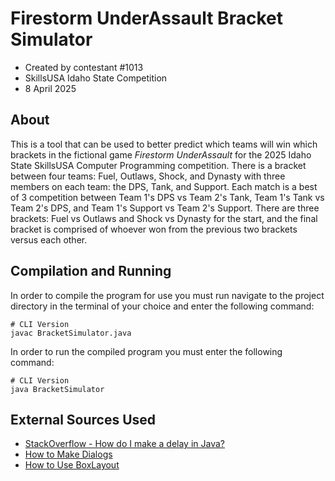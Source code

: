 # Firestorm UnderAssault Bracket Simulator
- Created by contestant #1013
- SkillsUSA Idaho State Competition
- 8 April 2025

## About
This is a tool that can be used to better predict which teams will win which brackets in the fictional game *Firestorm 
UnderAssault* for the 2025 Idaho State SkillsUSA Computer Programming competition. There is a bracket between four 
teams: Fuel, Outlaws, Shock, and Dynasty with three members on each team: the DPS, Tank, and Support. Each match is a
best of 3 competition between Team 1's DPS vs Team 2's Tank, Team 1's Tank vs Team 2's DPS, and Team 1's Support vs Team
2's Support. There are three brackets: Fuel vs Outlaws and Shock vs Dynasty for the start, and the final bracket is 
comprised of whoever won from the previous two brackets versus each other.

## Compilation and Running
In order to compile the program for use you must run navigate to the project directory in the terminal of your choice
and enter the following command:
```shell
# CLI Version
javac BracketSimulator.java
```
In order to run the compiled program you must enter the following command:
```shell
# CLI Version
java BracketSimulator
```

## External Sources Used
- [StackOverflow - How do I make a delay in Java?](https://stackoverflow.com/questions/24104313/how-do-i-make-a-delay-in-java)
- [How to Make Dialogs](https://docs.oracle.com/javase/tutorial/uiswing/components/dialog.html)
- [How to Use BoxLayout](https://docs.oracle.com/javase/tutorial/uiswing/layout/box.html)